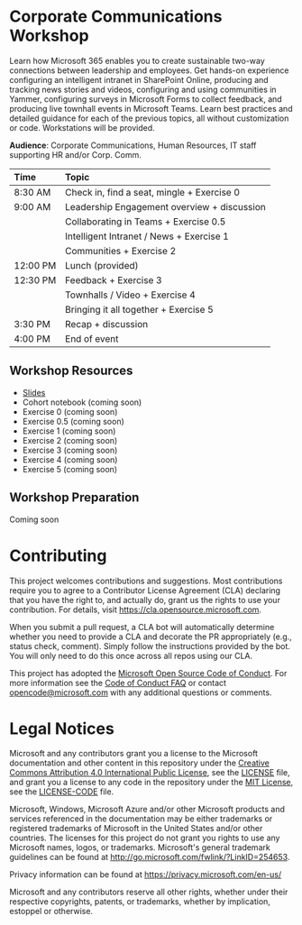 # Corporate Communications Workshop
Learn how Microsoft 365 enables you to create sustainable two-way connections between leadership and employees. Get hands-on experience configuring an intelligent intranet in SharePoint Online, producing and tracking news stories and videos, configuring and using communities in Yammer, configuring surveys in Microsoft Forms to collect feedback, and producing live townhall events in Microsoft Teams. Learn best practices and detailed guidance for each of the previous topics, all without customization or code. Workstations will be provided.

**Audience**: Corporate Communications, Human Resources, IT staff supporting HR and/or Corp. Comm.

| Time         | Topic   |
|:-------------|:------- |
|8:30 AM  | Check in, find a seat, mingle + Exercise 0 |
|9:00 AM  | Leadership Engagement overview + discussion |
|         | Collaborating in Teams + Exercise 0.5 |
|         | Intelligent Intranet / News + Exercise 1 |
|         | Communities + Exercise 2 |
|12:00 PM | Lunch (provided) |
|12:30 PM | Feedback + Exercise 3 |
|         | Townhalls / Video + Exercise 4 |
|         | Bringing it all together + Exercise 5 |
|3:30 PM  | Recap + discussion |
|4:00 PM  | End of event |


## Workshop Resources
- [Slides](/blob/master/MTC%20Corp%20Comm%20Workshop.pdf)
- Cohort notebook (coming soon)
- Exercise 0 (coming soon)
- Exercise 0.5 (coming soon)
- Exercise 1 (coming soon)
- Exercise 2 (coming soon)
- Exercise 3 (coming soon)
- Exercise 4 (coming soon)
- Exercise 5 (coming soon)

## Workshop Preparation
Coming soon

# Contributing

This project welcomes contributions and suggestions.  Most contributions require you to agree to a
Contributor License Agreement (CLA) declaring that you have the right to, and actually do, grant us
the rights to use your contribution. For details, visit https://cla.opensource.microsoft.com.

When you submit a pull request, a CLA bot will automatically determine whether you need to provide
a CLA and decorate the PR appropriately (e.g., status check, comment). Simply follow the instructions
provided by the bot. You will only need to do this once across all repos using our CLA.

This project has adopted the [Microsoft Open Source Code of Conduct](https://opensource.microsoft.com/codeofconduct/).
For more information see the [Code of Conduct FAQ](https://opensource.microsoft.com/codeofconduct/faq/) or
contact [opencode@microsoft.com](mailto:opencode@microsoft.com) with any additional questions or comments.

# Legal Notices

Microsoft and any contributors grant you a license to the Microsoft documentation and other content
in this repository under the [Creative Commons Attribution 4.0 International Public License](https://creativecommons.org/licenses/by/4.0/legalcode),
see the [LICENSE](LICENSE) file, and grant you a license to any code in the repository under the [MIT License](https://opensource.org/licenses/MIT), see the
[LICENSE-CODE](LICENSE-CODE) file.

Microsoft, Windows, Microsoft Azure and/or other Microsoft products and services referenced in the documentation
may be either trademarks or registered trademarks of Microsoft in the United States and/or other countries.
The licenses for this project do not grant you rights to use any Microsoft names, logos, or trademarks.
Microsoft's general trademark guidelines can be found at http://go.microsoft.com/fwlink/?LinkID=254653.

Privacy information can be found at https://privacy.microsoft.com/en-us/

Microsoft and any contributors reserve all other rights, whether under their respective copyrights, patents,
or trademarks, whether by implication, estoppel or otherwise.
